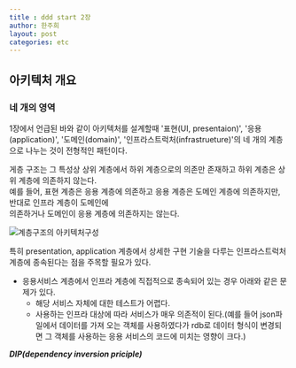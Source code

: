 ```yaml
---
title : ddd start 2장
author: 한주희 
layout: post
categories: etc
---
```


## 아키텍처 개요

### 네 개의 영역
1장에서 언급된 바와 같이 아키텍처를 설계할때 '표현(UI, presentaion)', '응용(application)', '도메인(domain)', '인프라스트럭처(infrastrueture)'의 
네 개의 계층으로 나누는 것이 전형적인 패턴이다.

게층 구조는 그 특성상 상위 계층에서 하위 계층으로의 의존만 존재하고 하위 계층은 상위 계층에 의존하지 않는다.  
예를 들어, 표현 계층은 응용 계층에 의존하고 응용 계층은 도메인 계층에 의존하지만, 반대로 인프라 계층이 도메인에  
의존하거나 도메인이 응용 계층에 의존하지는 않는다.
  
![계층구조의 아키텍처구성]({{site.baseurl}}/assets/images/ddd-layer.png)

특히 presentation, application 계층에서 상세한 구현 기술을 다루는 인프라스트럭처 계층에 종속된다는 점을 주목할 필요가 있다.  

* 응용서비스 계층에서 인프라 계층에 직접적으로 종속되어 있는 경우 아래와 같은 문제가 있다.
  * 해당 서비스 자체에 대한 테스트가 어렵다.
  * 사용하는 인프라 대상에 따라 서비스가 매우 의존적이 된다.(예를 들어 json파일에서 데이터를 가져 오는 객체를 사용하였다가
    rdb로 데이터 형식이 변경되면 그 객체를 사용하는 응용 서비스의 코드에 미치는 영향이 크다.)

***DIP(dependency inversion priciple)***
